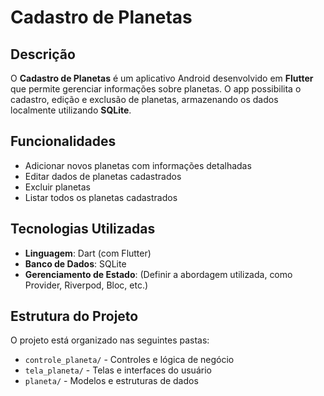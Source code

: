 # Cadastro de Planetas

## Descrição
O **Cadastro de Planetas** é um aplicativo Android desenvolvido em **Flutter** que permite gerenciar informações sobre planetas. O app possibilita o cadastro, edição e exclusão de planetas, armazenando os dados localmente utilizando **SQLite**.

## Funcionalidades
- Adicionar novos planetas com informações detalhadas
- Editar dados de planetas cadastrados
- Excluir planetas
- Listar todos os planetas cadastrados

## Tecnologias Utilizadas
- **Linguagem**: Dart (com Flutter)
- **Banco de Dados**: SQLite
- **Gerenciamento de Estado**: (Definir a abordagem utilizada, como Provider, Riverpod, Bloc, etc.)

## Estrutura do Projeto
O projeto está organizado nas seguintes pastas:
- `controle_planeta/` - Controles e lógica de negócio
- `tela_planeta/` - Telas e interfaces do usuário
- `planeta/` - Modelos e estruturas de dados



